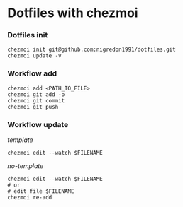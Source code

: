 # Dotfiles with chezmoi

### Dotfiles init

```
chezmoi init git@github.com:nigredon1991/dotfiles.git
chezmoi update -v
```

### Workflow add
```
chezmoi add <PATH_TO_FILE>
chezmoi git add -p
chezmoi git commit
chezmoi git push
```


### Workflow update

*template*
```
chezmoi edit --watch $FILENAME
```

*no-template*
```
chezmoi edit --watch $FILENAME
# or
# edit file $FILENAME
chezmoi re-add
```
